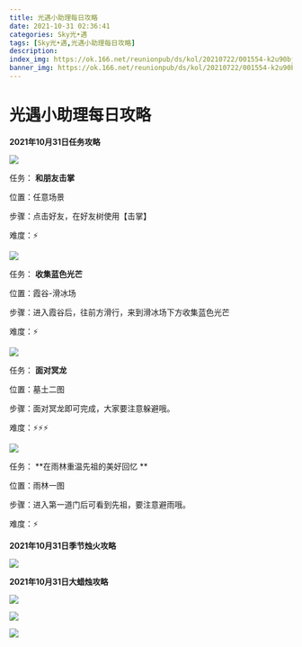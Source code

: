 ```yaml
---
title: 光遇小助理每日攻略
date: 2021-10-31 02:36:41
categories: Sky光•遇
tags: [Sky光•遇,光遇小助理每日攻略]
description: 
index_img: https://ok.166.net/reunionpub/ds/kol/20210722/001554-k2u90bj7ay.png?imageView&thumbnail=600x0&type=jpg
banner_img: https://ok.166.net/reunionpub/ds/kol/20210722/001554-k2u90bj7ay.png?imageView&thumbnail=600x0&type=jpg
---
```

# 光遇小助理每日攻略
  

**2021年10月31日任务攻略**

![](https://ok.166.net/reunionpub/ds/kol/20211031/010142-wqzcnrj2t5.png)

任务： **和朋友击掌**

位置：任意场景

步骤：点击好友，在好友树使用【击掌】

难度：⚡

![](https://ok.166.net/reunionpub/ds/kol/20211031/010231-6sufe5qzan.png)

任务： **收集蓝色光芒**

位置：霞谷-滑冰场

步骤：进入霞谷后，往前方滑行，来到滑冰场下方收集蓝色光芒

难度：⚡

![](https://ok.166.net/reunionpub/ds/kol/20211031/010306-kzeji6v4ts.png)

任务： **面对冥龙**

位置：墓土二图

步骤：面对冥龙即可完成，大家要注意躲避哦。

难度：⚡⚡⚡

![](https://ok.166.net/reunionpub/ds/kol/20211031/010825-owg23s1e47.png)

任务： **在雨林重温先祖的美好回忆  **

位置：雨林一图

步骤：进入第一道门后可看到先祖，要注意避雨哦。

难度：⚡

 **2021年10月31日季节烛火攻略**

![](https://ok.166.net/reunionpub/ds/kol/20211031/011454-wvjs47o32h.png)

  

 **2021年10月31日大蜡烛攻略**

![](https://ok.166.net/reunionpub/ds/kol/20211031/010738-vqingd8joe.png)

![](https://ok.166.net/reunionpub/ds/kol/20211031/010943-iplm359tyb.png)

![](https://ok.166.net/reunionpub/ds/kol/20211031/011123-infouzvers.png)

